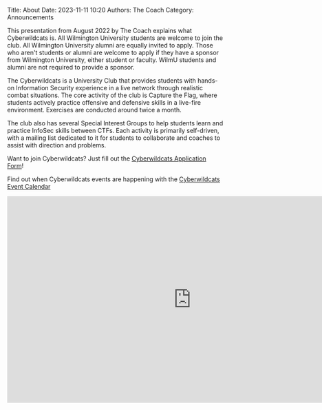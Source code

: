 Title: About
Date: 2023-11-11 10:20
Authors: The Coach
Category: Announcements

This presentation from August 2022 by The Coach explains what Cyberwildcats is.  All Wilmington University students are welcome to join the club.  All Wilmington University alumni are equally invited to apply.  Those who aren't students or alumni are welcome to apply if they have a sponsor from Wilmington University, either student or faculty.  WilmU students and alumni are not required to provide a sponsor.

The Cyberwildcats is a University Club that provides students with hands-on Information Security experience in a live network through realistic combat situations. The core activity of the club is Capture the Flag, where students actively practice offensive and defensive skills in a live-fire environment. Exercises are conducted around twice a month.

The club also has several Special Interest Groups to help students learn and practice InfoSec skills between CTFs. Each activity is primarily self-driven, with a mailing list dedicated to it for students to collaborate and coaches to assist with direction and problems. 

Want to join Cyberwildcats?  Just fill out the [Cyberwildcats Application Form](http://www.cyberwildcats.net/apply)!

Find out when Cyberwildcats events are happening with the [Cyberwildcats Event Calendar](https://calendar.google.com/calendar/embed?src=cyberwildcats%40gmail.com&ctz=America%2FNew_York)

<iframe width="853" height="480" src="https://www.youtube.com/embed/LkLQHBhSUqM" title="Cyber Wildcats Info Session" frameborder="0" allow="accelerometer; autoplay; clipboard-write; encrypted-media; gyroscope; picture-in-picture; web-share" allowfullscreen></iframe>